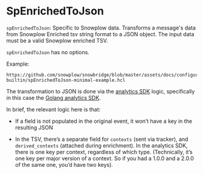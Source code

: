 # SpEnrichedToJson

`spEnrichedToJson`: Specific to Snowplow data. Transforms a message's data from Snowplow Enriched tsv string format to a JSON object. The input data must be a valid Snowplow enriched TSV.

`spEnrichedToJson` has no options.

Example:

```hcl reference
https://github.com/snowplow/snowbridge/blob/master/assets/docs/configuration/transformations/snowplow-builtin/spEnrichedToJson-minimal-example.hcl
```

The transformation to JSON is done via the [analytics SDK](/docs/destinations/analytics-sdk/index.md) logic, specifically in this case the [Golang analytics SDK](/docs/destinations/analytics-sdk/analytics-sdk-go/index.md).

In brief, the relevant logic here is that:

*   If a field is not populated in the original event, it won’t have a key in the resulting JSON

*   In the TSV, there’s a separate field for `contexts` (sent via tracker), and `derived_contexts` (attached during enrichment). In the analytics SDK, there is one key per context, regardless of which type. (Technically, it’s one key per major version of a context. So if you had a 1.0.0 and a 2.0.0 of the same one, you’d have two keys).
